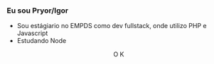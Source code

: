 ###     Eu sou Pryor/Igor

- Sou estágiario no EMPDS como dev fullstack, onde utilizo PHP e Javascript 
- Estudando Node
  
<div align="center"> 
O K
</div>
